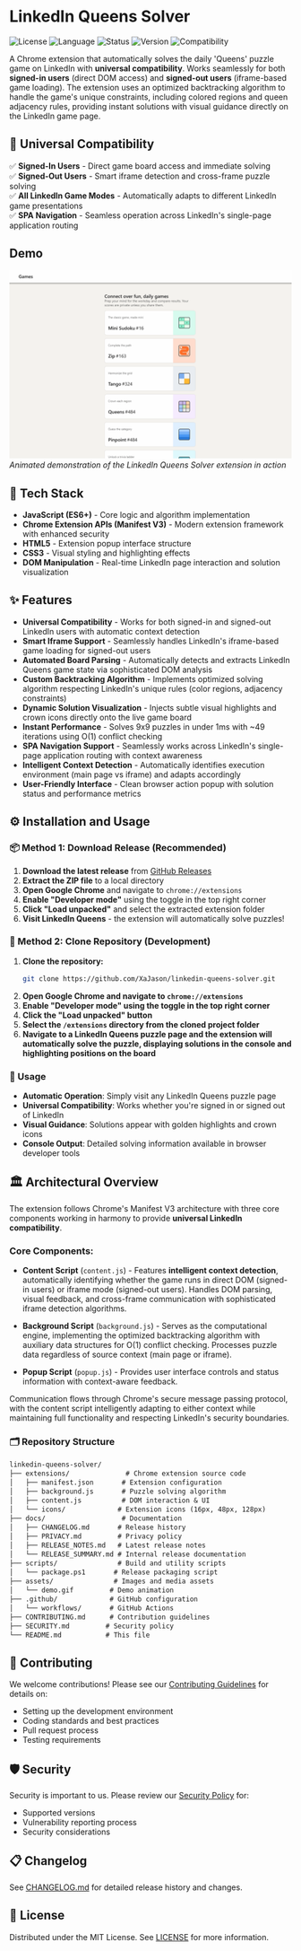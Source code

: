 # LinkedIn Queens Solver

![License](https://img.shields.io/badge/license-MIT-blue.svg)
![Language](https://img.shields.io/badge/language-JavaScript-yellow.svg)
![Status](https://img.shields.io/badge/status-Complete-brightgreen.svg)
![Version](https://img.shields.io/badge/version-1.1.0-blue.svg)
![Compatibility](https://img.shields.io/badge/compatibility-Universal-green.svg)

A Chrome extension that automatically solves the daily 'Queens' puzzle game on LinkedIn with **universal compatibility**. Works seamlessly for both **signed-in users** (direct DOM access) and **signed-out users** (iframe-based game loading). The extension uses an optimized backtracking algorithm to handle the game's unique constraints, including colored regions and queen adjacency rules, providing instant solutions with visual guidance directly on the LinkedIn game page.

## 🚀 Universal Compatibility

✅ **Signed-In Users** - Direct game board access and immediate solving  
✅ **Signed-Out Users** - Smart iframe detection and cross-frame puzzle solving  
✅ **All LinkedIn Game Modes** - Automatically adapts to different LinkedIn game presentations  
✅ **SPA Navigation** - Seamless operation across LinkedIn's single-page application routing

## Demo

![Demo Animation - Extension solving LinkedIn Queens puzzle in real-time](assets/demo.gif)
*Animated demonstration of the LinkedIn Queens Solver extension in action*

## 🤖 Tech Stack

- **JavaScript (ES6+)** - Core logic and algorithm implementation
- **Chrome Extension APIs (Manifest V3)** - Modern extension framework with enhanced security
- **HTML5** - Extension popup interface structure
- **CSS3** - Visual styling and highlighting effects
- **DOM Manipulation** - Real-time LinkedIn page interaction and solution visualization

## ✨ Features

- **Universal Compatibility** - Works for both signed-in and signed-out LinkedIn users with automatic context detection
- **Smart Iframe Support** - Seamlessly handles LinkedIn's iframe-based game loading for signed-out users
- **Automated Board Parsing** - Automatically detects and extracts LinkedIn Queens game state via sophisticated DOM analysis
- **Custom Backtracking Algorithm** - Implements optimized solving algorithm respecting LinkedIn's unique rules (color regions, adjacency constraints)
- **Dynamic Solution Visualization** - Injects subtle visual highlights and crown icons directly onto the live game board
- **Instant Performance** - Solves 9x9 puzzles in under 1ms with ~49 iterations using O(1) conflict checking
- **SPA Navigation Support** - Seamlessly works across LinkedIn's single-page application routing with context awareness
- **Intelligent Context Detection** - Automatically identifies execution environment (main page vs iframe) and adapts accordingly
- **User-Friendly Interface** - Clean browser action popup with solution status and performance metrics

## ⚙️ Installation and Usage

### 📦 Method 1: Download Release (Recommended)
1. **Download the latest release** from [GitHub Releases](https://github.com/XaJason/linkedin-queens-solver/releases)
2. **Extract the ZIP file** to a local directory
3. **Open Google Chrome** and navigate to `chrome://extensions`
4. **Enable "Developer mode"** using the toggle in the top right corner
5. **Click "Load unpacked"** and select the extracted extension folder
6. **Visit LinkedIn Queens** - the extension will automatically solve puzzles!

### 🔧 Method 2: Clone Repository (Development)
1. **Clone the repository:**
   ```bash
   git clone https://github.com/XaJason/linkedin-queens-solver.git
   ```
2. **Open Google Chrome and navigate to `chrome://extensions`**
3. **Enable "Developer mode" using the toggle in the top right corner**
4. **Click the "Load unpacked" button**
5. **Select the `/extensions` directory from the cloned project folder**
6. **Navigate to a LinkedIn Queens puzzle page and the extension will automatically solve the puzzle, displaying solutions in the console and highlighting positions on the board**

### 🎯 Usage
- **Automatic Operation**: Simply visit any LinkedIn Queens puzzle page
- **Universal Compatibility**: Works whether you're signed in or signed out of LinkedIn  
- **Visual Guidance**: Solutions appear with golden highlights and crown icons
- **Console Output**: Detailed solving information available in browser developer tools

## 🏛️ Architectural Overview

The extension follows Chrome's Manifest V3 architecture with three core components working in harmony to provide **universal LinkedIn compatibility**. 

### Core Components:

- **Content Script** (`content.js`) - Features **intelligent context detection**, automatically identifying whether the game runs in direct DOM (signed-in users) or iframe mode (signed-out users). Handles DOM parsing, visual feedback, and cross-frame communication with sophisticated iframe detection algorithms.

- **Background Script** (`background.js`) - Serves as the computational engine, implementing the optimized backtracking algorithm with auxiliary data structures for O(1) conflict checking. Processes puzzle data regardless of source context (main page or iframe).

- **Popup Script** (`popup.js`) - Provides user interface controls and status information with context-aware feedback.

Communication flows through Chrome's secure message passing protocol, with the content script intelligently adapting to either context while maintaining full functionality and respecting LinkedIn's security boundaries.

### 🗂️ Repository Structure
```
linkedin-queens-solver/
├── extensions/              # Chrome extension source code
│   ├── manifest.json       # Extension configuration
│   ├── background.js       # Puzzle solving algorithm  
│   ├── content.js          # DOM interaction & UI
│   └── icons/             # Extension icons (16px, 48px, 128px)
├── docs/                   # Documentation
│   ├── CHANGELOG.md       # Release history
│   ├── PRIVACY.md         # Privacy policy
│   ├── RELEASE_NOTES.md   # Latest release notes
│   └── RELEASE_SUMMARY.md # Internal release documentation
├── scripts/               # Build and utility scripts
│   └── package.ps1       # Release packaging script
├── assets/               # Images and media assets
│   └── demo.gif         # Demo animation
├── .github/             # GitHub configuration
│   └── workflows/       # GitHub Actions
├── CONTRIBUTING.md      # Contribution guidelines
├── SECURITY.md         # Security policy
└── README.md           # This file
```

## 🤝 Contributing

We welcome contributions! Please see our [Contributing Guidelines](CONTRIBUTING.md) for details on:
- Setting up the development environment
- Coding standards and best practices  
- Pull request process
- Testing requirements

## 🛡️ Security

Security is important to us. Please review our [Security Policy](SECURITY.md) for:
- Supported versions
- Vulnerability reporting process
- Security considerations

## 📋 Changelog

See [CHANGELOG.md](docs/CHANGELOG.md) for detailed release history and changes.

## 📜 License

Distributed under the MIT License. See [LICENSE](LICENSE) for more information.
